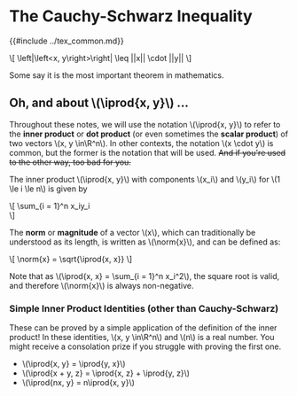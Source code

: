 # The Cauchy-Schwarz Inequality

{{#include ../tex_common.md}}

\\[
\left|\left\<x, y\right\>\right| \leq ||x|| \cdot ||y||
\\]

Some say it is the most important theorem in mathematics.

## Oh, and about \\(\iprod{x, y}\\) ...

Throughout these notes, we will use the notation \\(\iprod{x, y}\\) to refer to the **inner product** or **dot product** (or even sometimes the **scalar product**) of two vectors \\(x, y \in\R^n\\). In other contexts, the notation \\(x \cdot y\\) is common, but the former is the notation that will be used. ~~And if you're used to the other way, too bad for you.~~

The inner product \\(\iprod{x, y}\\) with components \\(x_i\\) and \\(y_i\\) for \\(1 \le i \le n\\) is given by

\\[
    \sum_{i = 1}^n x_iy_i    
\\]

The **norm** or **magnitude** of a vector \\(x\\), which can traditionally be understood as its length, is written as \\(\norm{x}\\), and can be defined as:

\\[
    \norm{x} = \sqrt{\iprod{x, x}}
\\]

Note that as \\(\iprod{x, x} = \sum_{i = 1}^n x_i^2\\), the square root is valid, and therefore \\(\norm{x}\\) is always non-negative.

### Simple Inner Product Identities (other than Cauchy-Schwarz)

These can be proved by a simple application of the definition of the inner product! In these identities, \\(x, y \in\R^n\\) and \\(n\\) is a real number. You might receive a consolation prize if you struggle with proving the first one.

- \\(\iprod{x, y} = \iprod{y, x}\\)
- \\(\iprod{x + y, z} = \iprod{x, z} + \iprod{y, z}\\)
- \\(\iprod{nx, y} = n\iprod{x, y}\\)